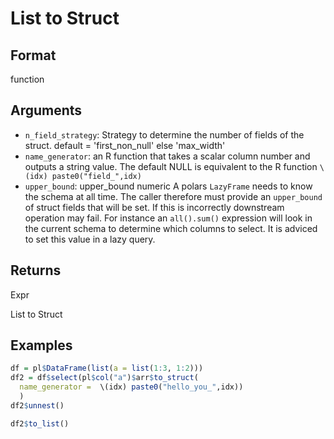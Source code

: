# List to Struct

## Format

function

## Arguments

- `n_field_strategy`: Strategy to determine the number of fields of the struct. default = 'first_non_null' else 'max_width'
- `name_generator`: an R function that takes a scalar column number and outputs a string value. The default NULL is equivalent to the R function `\(idx) paste0("field_",idx)`
- `upper_bound`: upper_bound numeric A polars `LazyFrame` needs to know the schema at all time. The caller therefore must provide an `upper_bound` of struct fields that will be set. If this is incorrectly downstream operation may fail. For instance an `all().sum()` expression will look in the current schema to determine which columns to select. It is adviced to set this value in a lazy query.

## Returns

Expr

List to Struct

## Examples

```r
df = pl$DataFrame(list(a = list(1:3, 1:2)))
df2 = df$select(pl$col("a")$arr$to_struct(
  name_generator =  \(idx) paste0("hello_you_",idx))
  )
df2$unnest()

df2$to_list()
```